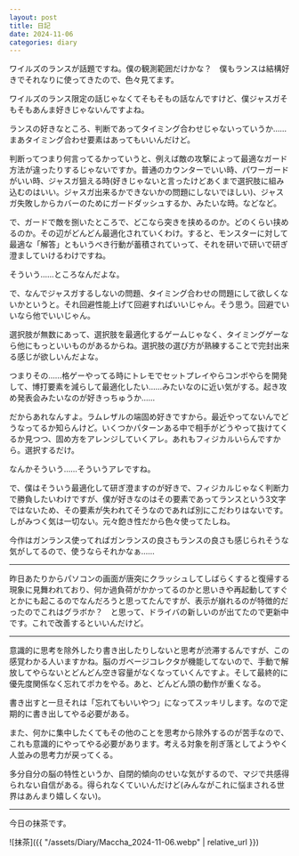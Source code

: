 ```yaml
---
layout: post
title: 日記
date: 2024-11-06
categories: diary
---
```


ワイルズのランスが話題ですね。僕の観測範囲だけかな？　僕もランスは結構好きでそれなりに使ってきたので、色々見てます。

ワイルズのランス限定の話じゃなくてそもそもの話なんですけど、僕ジャスガそもそもあんま好きじゃないんですよね。

ランスの好きなところ、判断であってタイミング合わせじゃないっていうか……まあタイミング合わせ要素はあってもいいんだけど。

判断ってつまり何言ってるかっていうと、例えば敵の攻撃によって最適なガード方法が違ったりするじゃないですか。普通のカウンターでいい時、パワーガードがいい時、ジャスガ狙える時(好きじゃないと言ったけどあくまで選択肢に組み込むのはいい。ジャスガ出来るかできないかの問題にしないでほしい)、ジャスガ失敗しからカバーのためにガードダッシュするか、みたいな時。などなど。

で、ガードで敵を捌いたところで、どこなら突きを挟めるのか。どのくらい挟めるのか。その辺がどんどん最適化されていくわけ。すると、モンスターに対して最適な「解答」ともいうべき行動が蓄積されていって、それを研いで研いで研ぎ澄ましていけるわけですね。

そういう……ところなんだよな。

で、なんでジャスガするしないの問題、タイミング合わせの問題にして欲しくないかというと。それ回避性能上げて回避すればいいじゃん。そう思う。回避でいいなら他でいいじゃん。

選択肢が無数にあって、選択肢を最適化するゲームじゃなく、タイミングゲーなら他にもっといいものがあるからね。選択肢の選び方が熟練することで完封出来る感じが欲しいんだよな。

つまりその……格ゲーやってる時にトレモでセットプレイやらコンボやらを開発して、博打要素を減らして最適化したい……みたいなのに近い気がする。起き攻め発表会みたいなのが好きっちゅうか……

だからあれなんすよ。ラムレザルの端固め好きですから。最近やってないんでどうなってるか知らんけど。いくつかパターンある中で相手がどうやって抜けてくるか見つつ、固め方をアレンジしていくアレ。あれもフィジカルいらんですから。選択するだけ。

なんかそういう……そういうアレですね。

で、僕はそういう最適化して研ぎ澄ますのが好きで、フィジカルじゃなく判断力で勝負したいわけですが、僕が好きなのはその要素であってランスという3文字ではないため、その要素が失われてそうなのであれば別にこだわりはないです。しがみつく気は一切ない。元々飽き性だから色々使ってたしね。

今作はガンランス使ってればガンランスの良さもランスの良さも感じられそうな気がしてるので、使うならそれかなぁ……

---

昨日あたりからパソコンの画面が唐突にクラッシュしてしばらくすると復帰する現象に見舞われており、何か過負荷がかかってるのかと思いきや再起動してすぐとかにも起こるのでなんだろうと思ってたんですが、表示が崩れるのが特徴的だったのでこれはグラボか？　と思って、ドライバの新しいのが出てたので更新中です。これで改善するといいんだけど。

---

意識的に思考を除外したり書き出したりしないと思考が渋滞するんですが、この感覚わかる人いますかね。脳のガベージコレクタが機能してないので、手動で解放してやらないとどんどん空き容量がなくなっていくんですよ。そして最終的に優先度関係なく忘れてポカをやる。あと、どんどん頭の動作が重くなる。

書き出すと一旦それは「忘れてもいいやつ」になってスッキリします。なので定期的に書き出してやる必要がある。

また、何かに集中したくてもその他のことを思考から除外するのが苦手なので、これも意識的にやってやる必要があります。考える対象を削ぎ落としてようやく人並みの思考力が戻ってくる。

多分自分の脳の特性というか、自閉的傾向のせいな気がするので、マジで共感得られない自信がある。得られなくていいんだけど(みんながこれに悩まされる世界はあんまり嬉しくない)。

---

今日の抹茶です。

![抹茶]({{ "/assets/Diary/Maccha_2024-11-06.webp" | relative_url }})

